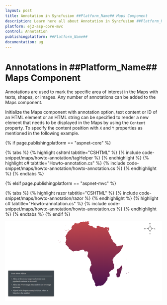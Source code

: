 ```yaml
---
layout: post
title: Annotation in Syncfusion ##Platform_Name## Maps Component
description: Learn here all about Annotation in Syncfusion ##Platform_Name## Maps component of Syncfusion Essential JS 2 and more.
platform: ej2-asp-core-mvc
control: Annotation
publishingplatform: ##Platform_Name##
documentation: ug
---
```


# Annotations in ##Platform_Name## Maps Component

Annotations are used to mark the specific area of interest in the Maps with texts, shapes, or images. Any number of annotations can be added to the Maps component.

Initialize the Maps component with annotation option, text content or ID of an HTML element or an HTML string can be specified to render a new element that needs to be displayed in the Maps by using the `Content` property. To specify the content position with `X` and `Y` properties as mentioned in the following example.

{% if page.publishingplatform == "aspnet-core" %}

{% tabs %}
{% highlight cshtml tabtitle="CSHTML" %}
{% include code-snippet/maps/howto-annotation/tagHelper %}
{% endhighlight %}
{% highlight c# tabtitle="Howto-annotation.cs" %}
{% include code-snippet/maps/howto-annotation/howto-annotation.cs %}
{% endhighlight %}
{% endtabs %}

{% elsif page.publishingplatform == "aspnet-mvc" %}

{% tabs %}
{% highlight razor tabtitle="CSHTML" %}
{% include code-snippet/maps/howto-annotation/razor %}
{% endhighlight %}
{% highlight c# tabtitle="Howto-annotation.cs" %}
{% include code-snippet/maps/howto-annotation/howto-annotation.cs %}
{% endhighlight %}
{% endtabs %}
{% endif %}



![Annotation](../images/How-to/annotation.PNG)